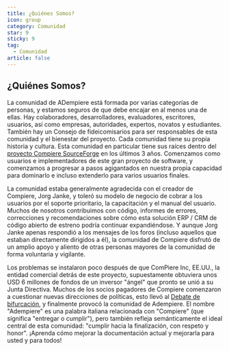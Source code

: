 ```yaml
---
title: ¿Quiénes Somos?
icon: group
category: Comunidad
star: 9
sticky: 9
tag:
  - Comunidad
article: false
---
```


## ¿Quiénes Somos?

La comunidad de ADempiere está formada por varias categorías de personas, y estamos seguros de que debe encajar en al menos una de ellas. Hay colaboradores, desarrolladores, evaluadores, escritores, usuarios, así como empresas, autoridades, expertos, novatos y estudiantes. También hay un Consejo de fideicomisarios para ser responsables de esta comunidad y el bienestar del proyecto. Cada comunidad tiene su propia historia y cultura. Esta comunidad en particular tiene sus raíces dentro del [proyecto Compiere SourceForge](http://sf.net/projects/compiere) en los últimos 3 años. Comenzamos como usuarios e implementadores de este gran proyecto de software, y comenzamos a progresar a pasos agigantados en nuestra propia capacidad para dominarlo e incluso extenderlo para varios usuarios finales.

La comunidad estaba generalmente agradecida con el creador de Compiere, Jorg Janke, y toleró su modelo de negocio de cobrar a los usuarios por el soporte prioritario, la capacitación y el manual del usuario. Muchos de nosotros contribuimos con código, informes de errores, correcciones y recomendaciones sobre cómo esta solución ERP / CRM de código abierto de estreno podría continuar expandiéndose. Y aunque Jorg Janke apenas respondió a los mensajes de los foros (incluso aquellos que estaban directamente dirigidos a él), la comunidad de Compiere disfrutó de un amplio apoyo y aliento de otras personas mayores de la comunidad de forma voluntaria y vigilante.

Los problemas se instalaron poco después de que ComPiere Inc, EE.UU., la entidad comercial detrás de este proyecto, supuestamente obtuviera unos USD 6 millones de fondos de un inversor "ángel" que pronto se unió a su Junta Directiva. Muchos de los socios pagadores de Compiere comenzaron a cuestionar nuevas direcciones de políticas, esto llevó al [Debate de bifurcación](http://www.compiere.com/about/board.html), y finalmente provocó la comunidad de Adempiere. El nombre "Adempiere" es una palabra italiana relacionada con "Compiere" (que significa "entregar o cumplir"), pero también refleja semánticamente el ideal central de esta comunidad: "cumplir hacia la finalización, con respeto y honor". ¡Aprenda cómo mejorar la documentación actual y mejorarla para usted y para todos!
